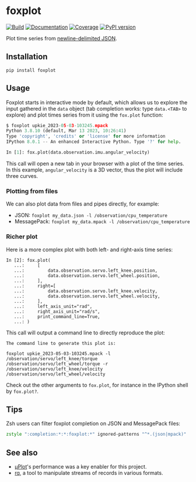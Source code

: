 # foxplot

[![Build](https://img.shields.io/github/actions/workflow/status/stephane-caron/foxplot/CI.yml?branch=main)](https://github.com/stephane-caron/foxplot/actions)
[![Documentation](https://img.shields.io/github/actions/workflow/status/stephane-caron/foxplot/docs.yml?branch=main&label=docs)](https://stephane-caron.github.io/foxplot/)
[![Coverage](https://coveralls.io/repos/github/stephane-caron/foxplot/badge.svg?branch=main)](https://coveralls.io/github/stephane-caron/foxplot?branch=main)
[![PyPI version](https://img.shields.io/pypi/v/foxplot)](https://pypi.org/project/foxplot/)

Plot time series from [newline-delimited JSON](https://en.wikipedia.org/wiki/JSON_streaming#Newline-delimited-JSON).

## Installation

```console
pip install foxplot
```

## Usage

Foxplot starts in interactive mode by default, which allows us to explore the input gathered in the ``data`` object (tab completion works: type ``data.<TAB>`` to explore) and plot times series from it using the ``fox.plot`` function:

```python
$ foxplot upkie_2023-05-03-103245.mpack
Python 3.8.10 (default, Mar 13 2023, 10:26:41)
Type 'copyright', 'credits' or 'license' for more information
IPython 8.0.1 -- An enhanced Interactive Python. Type '?' for help.

In [1]: fox.plot(data.observation.imu.angular_velocity)
```

This call will open a new tab in your browser with a plot of the time series. In this example, ``angular_velocity`` is a 3D vector, thus the plot will include three curves.

### Plotting from files

We can also plot data from files and pipes directly, for example:

- JSON: ``foxplot my_data.json -l /observation/cpu_temperature``
- MessagePack: ``foxplot my_data.mpack -l /observation/cpu_temperature``

### Richer plot

Here is a more complex plot with both left- and right-axis time series:

```
In [2]: fox.plot(
   ...:     [
   ...:         data.observation.servo.left_knee.position,
   ...:         data.observation.servo.left_wheel.position,
   ...:     ],
   ...:     right=[
   ...:         data.observation.servo.left_knee.velocity,
   ...:         data.observation.servo.left_wheel.velocity,
   ...:     ],
   ...:     left_axis_unit="rad",
   ...:     right_axis_unit="rad/s",
   ...:     print_command_line=True,
   ...: )
```

This call will output a command line to directly reproduce the plot:

```
The command line to generate this plot is:

foxplot upkie_2023-05-03-103245.mpack -l /observation/servo/left_knee/torque /observation/servo/left_wheel/torque -r /observation/servo/left_knee/velocity /observation/servo/left_wheel/velocity
```

Check out the other arguments to ``fox.plot``, for instance in the IPython shell by ``fox.plot?``.

## Tips

Zsh users can filter foxplot completion on JSON and MessagePack files:

```zsh
zstyle ":completion:*:*:foxplot:*" ignored-patterns "^*.(json|mpack)"
```

## See also

* [µPlot](https://github.com/leeoniya/uPlot)'s performance was a key enabler for this project.
* [rq](https://github.com/dflemstr/rq/), a tool to manipulate streams of records in various formats.
